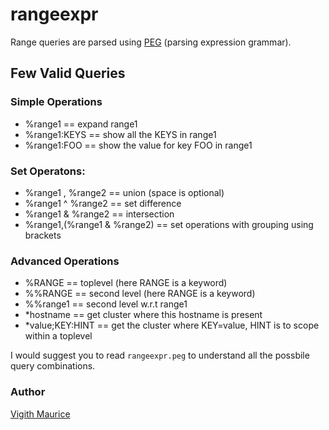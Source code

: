 rangeexpr
=========

Range queries are parsed using [PEG](http://en.wikipedia.org/wiki/Parsing_expression_grammar) (parsing expression grammar).


## Few Valid Queries

### Simple Operations
  * %range1 == expand range1
  * %range1:KEYS == show all the KEYS in range1
  * %range1:FOO == show the value for key FOO in range1

### Set Operatons:
  * %range1 , %range2 == union (space is optional)
  * %range1 ^ %range2 == set difference
  * %range1 & %range2 == intersection
  * %range1,(%range1 & %range2) == set operations with grouping using brackets

### Advanced Operations
  * %RANGE   == toplevel (here RANGE is a keyword)
  * %%RANGE  == second level (here RANGE is a keyword)
  * %%range1 == second level w.r.t range1
  * *hostname == get cluster where this hostname is present
  * *value;KEY:HINT == get the cluster where KEY=value, HINT is to scope within a toplevel

I would suggest you to read `rangeexpr.peg` to understand all the possbile query combinations.

### Author
[Vigith Maurice](https://github.com/vigith)
